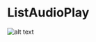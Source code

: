 # ListAudioPlay
![alt text](https://previews.dropbox.com/p/thumb/AAMUQHVH2mLWrdwnKSP2XzmWPmhgdHoNXNrgwFosUAgGUFdRJfqKl-83ShO_3ICw6wRgvjavcpJmd3V4Asv-f3Zxlepk69hOZZefPrL7_dYgRmHrbOboRMXm7Q-CRz9ryYgKfrRhCSLehBXMJvNNt3yuUK6puku_WuEihGEGfmPxc0Ll5RJrK-Z6GskX2Wrl7y_baFiCY42iJcHibeOWm4rSgELZHN8i6DsK1wRgvd6Vdg/p.png?size=1280x960&size_mode=3)
